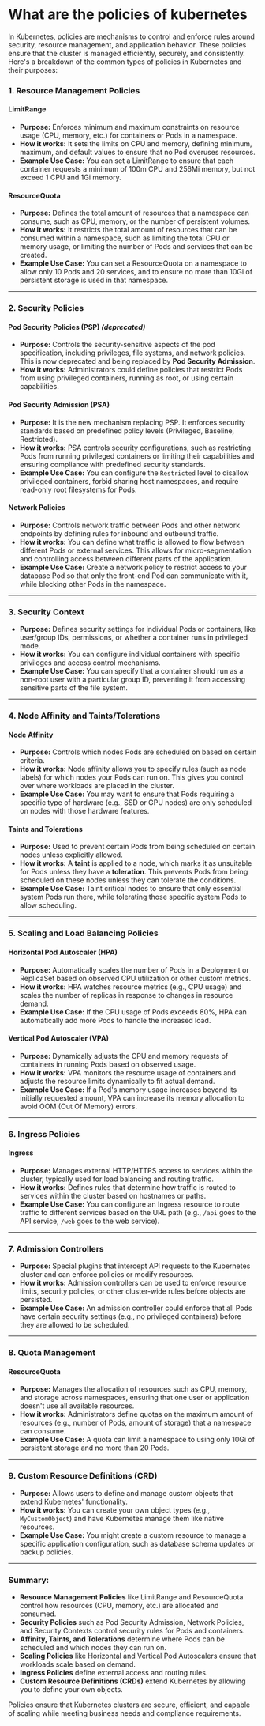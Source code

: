 
# What are the policies of kubernetes

In Kubernetes, policies are mechanisms to control and enforce rules around security, resource management, and application behavior. These policies ensure that the cluster is managed efficiently, securely, and consistently. Here's a breakdown of the common types of policies in Kubernetes and their purposes:

### 1. **Resource Management Policies**

#### **LimitRange**
- **Purpose:** Enforces minimum and maximum constraints on resource usage (CPU, memory, etc.) for containers or Pods in a namespace.
- **How it works:** It sets the limits on CPU and memory, defining minimum, maximum, and default values to ensure that no Pod overuses resources.
- **Example Use Case:** You can set a LimitRange to ensure that each container requests a minimum of 100m CPU and 256Mi memory, but not exceed 1 CPU and 1Gi memory.

#### **ResourceQuota**
- **Purpose:** Defines the total amount of resources that a namespace can consume, such as CPU, memory, or the number of persistent volumes.
- **How it works:** It restricts the total amount of resources that can be consumed within a namespace, such as limiting the total CPU or memory usage, or limiting the number of Pods and services that can be created.
- **Example Use Case:** You can set a ResourceQuota on a namespace to allow only 10 Pods and 20 services, and to ensure no more than 10Gi of persistent storage is used in that namespace.

---

### 2. **Security Policies**

#### **Pod Security Policies (PSP)** *(deprecated)*
- **Purpose:** Controls the security-sensitive aspects of the pod specification, including privileges, file systems, and network policies. This is now deprecated and being replaced by **Pod Security Admission**.
- **How it works:** Administrators could define policies that restrict Pods from using privileged containers, running as root, or using certain capabilities.

#### **Pod Security Admission (PSA)**
- **Purpose:** It is the new mechanism replacing PSP. It enforces security standards based on predefined policy levels (Privileged, Baseline, Restricted).
- **How it works:** PSA controls security configurations, such as restricting Pods from running privileged containers or limiting their capabilities and ensuring compliance with predefined security standards.
- **Example Use Case:** You can configure the `Restricted` level to disallow privileged containers, forbid sharing host namespaces, and require read-only root filesystems for Pods.

#### **Network Policies**
- **Purpose:** Controls network traffic between Pods and other network endpoints by defining rules for inbound and outbound traffic.
- **How it works:** You can define what traffic is allowed to flow between different Pods or external services. This allows for micro-segmentation and controlling access between different parts of the application.
- **Example Use Case:** Create a network policy to restrict access to your database Pod so that only the front-end Pod can communicate with it, while blocking other Pods in the namespace.

---

### 3. **Security Context**
- **Purpose:** Defines security settings for individual Pods or containers, like user/group IDs, permissions, or whether a container runs in privileged mode.
- **How it works:** You can configure individual containers with specific privileges and access control mechanisms.
- **Example Use Case:** You can specify that a container should run as a non-root user with a particular group ID, preventing it from accessing sensitive parts of the file system.

---

### 4. **Node Affinity and Taints/Tolerations**

#### **Node Affinity**
- **Purpose:** Controls which nodes Pods are scheduled on based on certain criteria.
- **How it works:** Node affinity allows you to specify rules (such as node labels) for which nodes your Pods can run on. This gives you control over where workloads are placed in the cluster.
- **Example Use Case:** You may want to ensure that Pods requiring a specific type of hardware (e.g., SSD or GPU nodes) are only scheduled on nodes with those hardware features.

#### **Taints and Tolerations**
- **Purpose:** Used to prevent certain Pods from being scheduled on certain nodes unless explicitly allowed.
- **How it works:** A **taint** is applied to a node, which marks it as unsuitable for Pods unless they have a **toleration**. This prevents Pods from being scheduled on these nodes unless they can tolerate the conditions.
- **Example Use Case:** Taint critical nodes to ensure that only essential system Pods run there, while tolerating those specific system Pods to allow scheduling.

---

### 5. **Scaling and Load Balancing Policies**

#### **Horizontal Pod Autoscaler (HPA)**
- **Purpose:** Automatically scales the number of Pods in a Deployment or ReplicaSet based on observed CPU utilization or other custom metrics.
- **How it works:** HPA watches resource metrics (e.g., CPU usage) and scales the number of replicas in response to changes in resource demand.
- **Example Use Case:** If the CPU usage of Pods exceeds 80%, HPA can automatically add more Pods to handle the increased load.

#### **Vertical Pod Autoscaler (VPA)**
- **Purpose:** Dynamically adjusts the CPU and memory requests of containers in running Pods based on observed usage.
- **How it works:** VPA monitors the resource usage of containers and adjusts the resource limits dynamically to fit actual demand.
- **Example Use Case:** If a Pod's memory usage increases beyond its initially requested amount, VPA can increase its memory allocation to avoid OOM (Out Of Memory) errors.

---

### 6. **Ingress Policies**

#### **Ingress**
- **Purpose:** Manages external HTTP/HTTPS access to services within the cluster, typically used for load balancing and routing traffic.
- **How it works:** Defines rules that determine how traffic is routed to services within the cluster based on hostnames or paths.
- **Example Use Case:** You can configure an Ingress resource to route traffic to different services based on the URL path (e.g., `/api` goes to the API service, `/web` goes to the web service).

---

### 7. **Admission Controllers**
- **Purpose:** Special plugins that intercept API requests to the Kubernetes cluster and can enforce policies or modify resources.
- **How it works:** Admission controllers can be used to enforce resource limits, security policies, or other cluster-wide rules before objects are persisted.
- **Example Use Case:** An admission controller could enforce that all Pods have certain security settings (e.g., no privileged containers) before they are allowed to be scheduled.

---

### 8. **Quota Management**

#### **ResourceQuota**
- **Purpose:** Manages the allocation of resources such as CPU, memory, and storage across namespaces, ensuring that one user or application doesn't use all available resources.
- **How it works:** Administrators define quotas on the maximum amount of resources (e.g., number of Pods, amount of storage) that a namespace can consume.
- **Example Use Case:** A quota can limit a namespace to using only 10Gi of persistent storage and no more than 20 Pods.

---

### 9. **Custom Resource Definitions (CRD)**
- **Purpose:** Allows users to define and manage custom objects that extend Kubernetes' functionality.
- **How it works:** You can create your own object types (e.g., `MyCustomObject`) and have Kubernetes manage them like native resources.
- **Example Use Case:** You might create a custom resource to manage a specific application configuration, such as database schema updates or backup policies.

---

### Summary:
- **Resource Management Policies** like LimitRange and ResourceQuota control how resources (CPU, memory, etc.) are allocated and consumed.
- **Security Policies** such as Pod Security Admission, Network Policies, and Security Contexts control security rules for Pods and containers.
- **Affinity, Taints, and Tolerations** determine where Pods can be scheduled and which nodes they can run on.
- **Scaling Policies** like Horizontal and Vertical Pod Autoscalers ensure that workloads scale based on demand.
- **Ingress Policies** define external access and routing rules.
- **Custom Resource Definitions (CRDs)** extend Kubernetes by allowing you to define your own objects.

Policies ensure that Kubernetes clusters are secure, efficient, and capable of scaling while meeting business needs and compliance requirements.